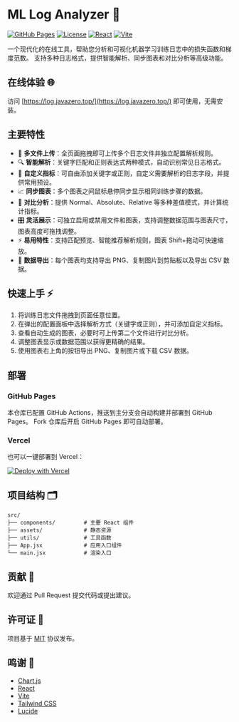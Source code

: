 # ML Log Analyzer 🚀

[![GitHub Pages](https://img.shields.io/badge/GitHub-Pages-green)](https://log.javazero.top/)
[![License](https://img.shields.io/badge/License-MIT-blue)](LICENSE)
[![React](https://img.shields.io/badge/React-19.1.0-blue)](https://reactjs.org/)
[![Vite](https://img.shields.io/badge/Vite-6.3.5-green)](https://vitejs.dev/)

一个现代化的在线工具，帮助您分析和可视化机器学习训练日志中的损失函数和梯度范数。
支持多种日志格式，提供智能解析、同步图表和对比分析等高级功能。

## 在线体验 🌐

访问 [https://log.javazero.top/](https://log.javazero.top/) 即可使用，无需安装。

## 主要特性

- 🚀 **多文件上传**：全页面拖拽即可上传多个日志文件并独立配置解析规则。
- 🔍 **智能解析**：关键字匹配和正则表达式两种模式，自动识别常见日志格式。
- 📝 **自定义指标**：可自由添加关键字或正则，自定义需要解析的日志字段，并提供常用预设。
- 📈 **同步图表**：多个图表之间鼠标悬停同步显示相同训练步骤的数据。
- 🔬 **对比分析**：提供 Normal、Absolute、Relative 等多种差值模式，并计算统计指标。
- 🎛️ **灵活展示**：可独立启用或禁用文件和图表，支持调整数据范围与图表尺寸，图表高度可拖拽调整。
- ⚡ **易用特性**：支持匹配预览、智能推荐解析规则，图表 Shift+拖动可快速缩放。
- 💾 **数据导出**：每个图表均支持导出 PNG、复制图片到剪贴板以及导出 CSV 数据。

## 快速上手 ⚡

1. 将训练日志文件拖拽到页面任意位置。
2. 在弹出的配置面板中选择解析方式（关键字或正则），并可添加自定义指标。
3. 查看自动生成的图表，必要时可上传第二个文件进行对比分析。
4. 调整图表显示或数据范围以获得更精确的结果。
5. 使用图表右上角的按钮导出 PNG、复制图片或下载 CSV 数据。

## 部署

### GitHub Pages

本仓库已配置 GitHub Actions，推送到主分支会自动构建并部署到 GitHub Pages。
Fork 仓库后开启 GitHub Pages 即可自动部署。

### Vercel

也可以一键部署到 Vercel：

[![Deploy with Vercel](https://vercel.com/button)](https://vercel.com/new/clone?repository-url=https://github.com/JavaZeroo/log-parser)

## 项目结构 🗂

```
src/
├── components/         # 主要 React 组件
├── assets/             # 静态资源
├── utils/              # 工具函数
├── App.jsx             # 应用入口组件
└── main.jsx            # 渲染入口
```

## 贡献 🙌

欢迎通过 Pull Request 提交代码或提出建议。

## 许可证 📄

项目基于 [MIT](LICENSE) 协议发布。

## 鸣谢 🙏

- [Chart.js](https://www.chartjs.org/)
- [React](https://reactjs.org/)
- [Vite](https://vitejs.dev/)
- [Tailwind CSS](https://tailwindcss.com/)
- [Lucide](https://lucide.dev/)
